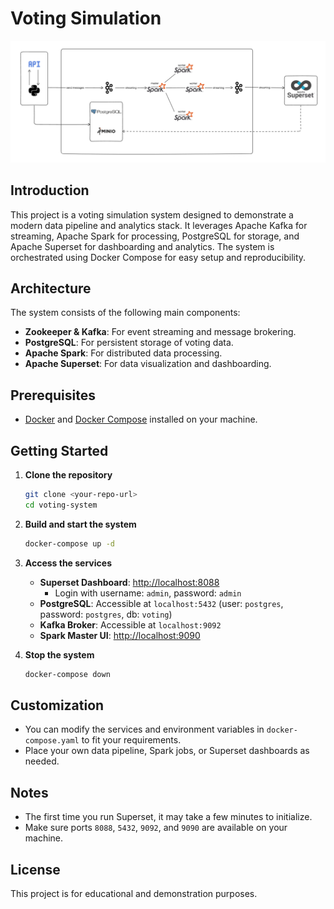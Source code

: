 # Voting Simulation

![System architecture](system-architecture/image.png)

## Introduction

This project is a voting simulation system designed to demonstrate a modern data pipeline and analytics stack. It leverages Apache Kafka for streaming, Apache Spark for processing, PostgreSQL for storage, and Apache Superset for dashboarding and analytics. The system is orchestrated using Docker Compose for easy setup and reproducibility.

## Architecture

The system consists of the following main components:
- **Zookeeper & Kafka**: For event streaming and message brokering.
- **PostgreSQL**: For persistent storage of voting data.
- **Apache Spark**: For distributed data processing.
- **Apache Superset**: For data visualization and dashboarding.

## Prerequisites

- [Docker](https://www.docker.com/products/docker-desktop) and [Docker Compose](https://docs.docker.com/compose/) installed on your machine.

## Getting Started

1. **Clone the repository**
    ```sh
    git clone <your-repo-url>
    cd voting-system
    ```

2. **Build and start the system**
    ```sh
    docker-compose up -d
    ```

3. **Access the services**
    - **Superset Dashboard**: [http://localhost:8088](http://localhost:8088)
      - Login with username: `admin`, password: `admin`
    - **PostgreSQL**: Accessible at `localhost:5432` (user: `postgres`, password: `postgres`, db: `voting`)
    - **Kafka Broker**: Accessible at `localhost:9092`
    - **Spark Master UI**: [http://localhost:9090](http://localhost:9090)

4. **Stop the system**
    ```sh
    docker-compose down
    ```

## Customization

- You can modify the services and environment variables in `docker-compose.yaml` to fit your requirements.
- Place your own data pipeline, Spark jobs, or Superset dashboards as needed.

## Notes

- The first time you run Superset, it may take a few minutes to initialize.
- Make sure ports `8088`, `5432`, `9092`, and `9090` are available on your machine.

## License

This project is for educational and demonstration purposes.
